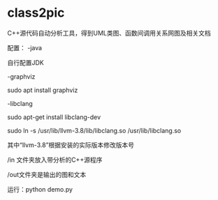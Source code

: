 # class2pic
C++源代码自动分析工具，得到UML类图、函数间调用关系网图及相关文档

配置：
-java 

  自行配置JDK

-graphviz

  sudo apt install graphviz

-libclang

  sudo apt-get install libclang-dev
  
  sudo ln -s /usr/lib/llvm-3.8/lib/libclang.so /usr/lib/libclang.so
  
  其中“llvm-3.8”根据安装的实际版本修改版本号

/in 文件夹放入带分析的C++源程序

/out文件夹是输出的图和文本

运行：python demo.py
